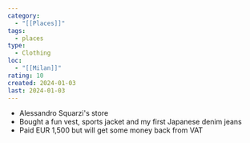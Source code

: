 ```yaml
---
category:
  - "[[Places]]"
tags:
  - places
type:
  - Clothing
loc:
  - "[[Milan]]"
rating: 10
created: 2024-01-03
last: 2024-01-03
---
```

- Alessandro Squarzi's store
- Bought a fun vest, sports jacket and my first Japanese denim jeans
- Paid EUR 1,500 but will get some money back from VAT
